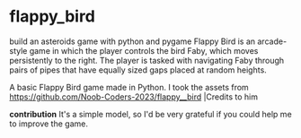 # flappy_bird
build an asteroids game with python and pygame
Flappy Bird is an arcade-style game in which the player controls the bird Faby, which moves persistently to the right. The player is tasked with navigating Faby through pairs of pipes that have equally sized gaps placed at random heights.

A basic Flappy Bird game made in Python. I took the assets from https://github.com/Noob-Coders-2023/flappy__bird  |Credits to him

**contribution**
It's a simple model, so I'd be very grateful if you could help me to improve the game.
